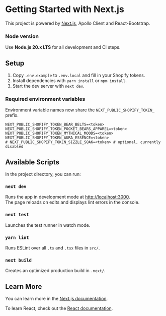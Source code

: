 # Getting Started with Next.js

This project is powered by [Next.js](https://nextjs.org/), Apollo Client and React-Bootstrap.

### Node version

Use **Node.js 20.x LTS** for all development and CI steps.

## Setup

1. Copy `.env.example` to `.env.local` and fill in your Shopify tokens.
2. Install dependencies with `yarn install` or `npm install`.
3. Start the dev server with `next dev`.

### Required environment variables

Environment variable names now share the `NEXT_PUBLIC_SHOPIFY_TOKEN_` prefix.

```
NEXT_PUBLIC_SHOPIFY_TOKEN_BEAR_BELTS=<token>
NEXT_PUBLIC_SHOPIFY_TOKEN_POCKET_BEARS_APPAREL=<token>
NEXT_PUBLIC_SHOPIFY_TOKEN_MYTHICAL_MOODS=<token>
NEXT_PUBLIC_SHOPIFY_TOKEN_AURA_ESSENCE=<token>
# NEXT_PUBLIC_SHOPIFY_TOKEN_SIZZLE_SOAK=<token> # optional, currently disabled
```

## Available Scripts

In the project directory, you can run:

### `next dev`

Runs the app in development mode at [http://localhost:3000](http://localhost:3000).\
The page reloads on edits and displays lint errors in the console.

### `next test`

Launches the test runner in watch mode.

### `yarn lint`

Runs ESLint over all `.ts` and `.tsx` files in `src/`.

### `next build`

Creates an optimized production build in `.next/`.


## Learn More

You can learn more in the [Next.js documentation](https://nextjs.org/docs).

To learn React, check out the [React documentation](https://reactjs.org/).
